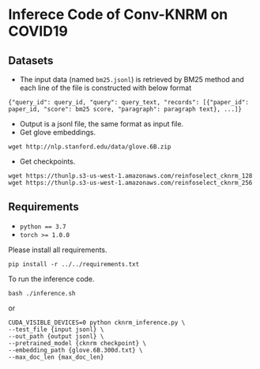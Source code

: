 # Inferece Code of Conv-KNRM on COVID19

## Datasets
* The input data (named ``bm25.jsonl``) is retrieved by BM25 method and each line of the file is constructed with below format
```
{"query_id": query_id, "query": query_text, "records": [{"paper_id": paper_id, "score": bm25 score, "paragraph": paragraph text}, ...]}
```
* Output is a jsonl file, the same format as input file.
* Get glove embeddings.
```
wget http://nlp.stanford.edu/data/glove.6B.zip
```
* Get checkpoints.
```
wget https://thunlp.s3-us-west-1.amazonaws.com/reinfoselect_cknrm_128
wget https://thunlp.s3-us-west-1.amazonaws.com/reinfoselect_cknrm_256
```

## Requirements

* `python == 3.7`
* `torch >= 1.0.0`

Please install all requirements.
```
pip install -r ../../requirements.txt
```

To run the inference code.

```
bash ./inference.sh
```
or
```
CUDA_VISIBLE_DEVICES=0 python cknrm_inference.py \
--test_file {input jsonl} \
--out_path {output jsonl} \
--pretrained_model {cknrm checkpoint} \
--embedding_path {glove.6B.300d.txt} \
--max_doc_len {max_doc_len}
```
